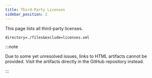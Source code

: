 ```yaml
---
title: Third-Party Licenses
sidebar_position: 2
---
```


This page lists all third-party licenses.

```file-list
directory=./files&exclude=licenses.xml
```

:::note

Due to some yet unresolved issues, links to HTML artifacts cannot be provided.
Visit the artifacts directly in the GitHub repository instead.

:::
